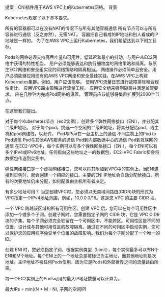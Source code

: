 提案：CNI插件用于AWS VPC上的Kubernetes网络。
背景

Kubernetes规定了以下基本要求。

所有的容器都可以在没有NAT的情况下与所有其他容器通信
所有节点可以与所有容器进行通信（反之亦然），无需NAT。
容器把自己看成的IP地址和别人看成的IP地址是一样的。
为了在AWS VPC上运行Kubernetes，我们希望达到以下附加目标。

Pods的网络必须支持高吞吐量和可用性，低延迟和最小的抖动，与用户从EC2网络中获得的特性相当。
用户必须能够表达和执行细粒度的网络策略和隔离，与原生EC2网络和安全组实现的网络策略和隔离相当。
网络操作必须简单且安全。用户必须能够应用现有的AWS VPC网络和安全最佳实践，在AWS VPC上构建Kubernetes集群。例如，用户应该能够。
使用VPC流量日志进行故障排除和合规性审计。
应用VPC路由策略进行流量工程。
应用安全组来强制隔离并满足监管要求。
应在几秒钟内完成Pod网络的设置。
管理员应该能够将集群扩展到2000个节点。

在这里我们提出。

对于每个Kubernetes节点（ec2实例），创建多个弹性网络接口（ENI），并分配其二级IP地址。
对于每个pod，挑选一个空闲的二级IP地址，将其分配给pod，线主机和pod网络栈，以允许。
Pod与Pod在一台主机上的通信
不同主机上的Pod to Pod通信
Pod与其他AWS服务的通信
Pod到内部数据中心的通信
Pod到互联网的通信
在EC2-VPC中，每个实例可以有多个弹性网络接口（ENI），每个ENI可以有多个IPv4或IPv6地址。任何指向这些地址之一的数据包，EC2-VPC Fabric都会将数据包传送到实例中。

弹性网络接口是一个虚拟网络接口，您可以将其附加到VPC中的实例上。当ENI连接到实例时，就会创建一个相应的接口。主要的ENI IP地址会自动分配给接口。所有的次要地址仍未分配，如何配置由主机所有者决定。

有多少地址可用？
当您创建VPC时，您必须以无类域间路由(CIDR)块的形式为VPC指定一个IPv4地址范围，例如，10.0.0.0/16。这是您 VPC 的主要 CIDR 块。

一个 VPC 跨越该区域的所有可用性区。创建 VPC 后，您可以在每个可用性区中添加一个或多个子网。创建子网时，您需要指定子网的 CIDR 块，它是 VPC CIDR 块的子集。每个子网必须完全驻留在一个可用区中，不能跨区。可用性区是不同的位置，设计成与其他可用性区的故障隔离。通过在不同的可用区中启动实例，您可以保护您的应用程序免受单个位置的故障影响。我们为每个子网分配了一个唯一的 ID。

创建 ENI 时，您必须指定子网。根据实例类型（Limit），每个实例最多可以有N个ENI和M个地址。每个ENI上的一个地址总是被标记为主地址，而其他地址则是次地址。主IP地址不被任何Pods使用，因为它是Pods和外部世界之间的流量路由所需。

每一个EC2实例上的Pods可用的最大IP地址数量可以计算为。

最大IPs = min((N * M - N), 子网的空闲IP)

